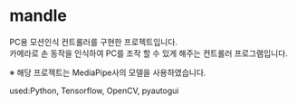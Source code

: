 # mandle
PC용 모션인식 컨트롤러를 구현한 프로젝트입니다.<br>
카메라로 손 동작을 인식하여 PC를 조작 할 수 있게 해주는 컨트롤러 프로그램입니다.<br>

※ 해당 프로젝트는 MediaPipe사의 모델을 사용하였습니다.<br>

used:Python, Tensorflow, OpenCV, pyautogui

